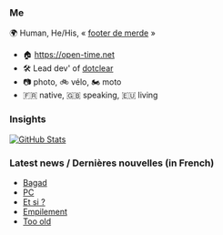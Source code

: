 ### Me

🌍 Human, He/His, « [footer de merde](https://open-time.net/post/2013/07/17/La-veritable-histoire-du-Footer-de-merde-) » 
* 🏠 https://open-time.net 
* 🛠️ Lead dev' of [dotclear](https://git.dotclear.org/dev/dotclear)
* 📷 photo, 🚲 vélo, 🏍️ moto 
* 🇫🇷 native, 🇬🇧 speaking, 🇪🇺 living

### Insights

[![GitHub Stats](https://github-readme-stats-sigma-five.vercel.app/api?username=franck-paul)](https://github.com/franck-paul)

### Latest news / Dernières nouvelles (in French)

<!-- BLOG-POST-LIST:START -->
- [Bagad](https://open-time.net/post/2024/08/04/Bagad)
- [PC](https://open-time.net/post/2024/08/03/PC)
- [Et si ?](https://open-time.net/post/2024/08/02/Et-si)
- [Empilement](https://open-time.net/post/2024/08/01/Empilement)
- [Too old](https://open-time.net/post/2024/07/31/Too-old)
<!-- BLOG-POST-LIST:END -->

